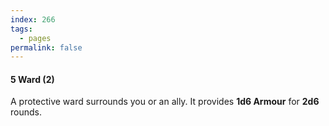 ```yaml
---
index: 266
tags:
  - pages
permalink: false
---
```


#### 5 Ward (2)

A protective ward surrounds you or an ally. It provides **1d6 Armour** for **2d6** rounds.
